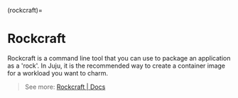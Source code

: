 (rockcraft)=
# Rockcraft

Rockcraft is a command line tool that you can use to package an application as a 'rock'. In Juju, it is the recommended way to create a container image for a workload you want to charm.

> See more: [Rockcraft | Docs](https://canonical-rockcraft.readthedocs-hosted.com/en/latest/)